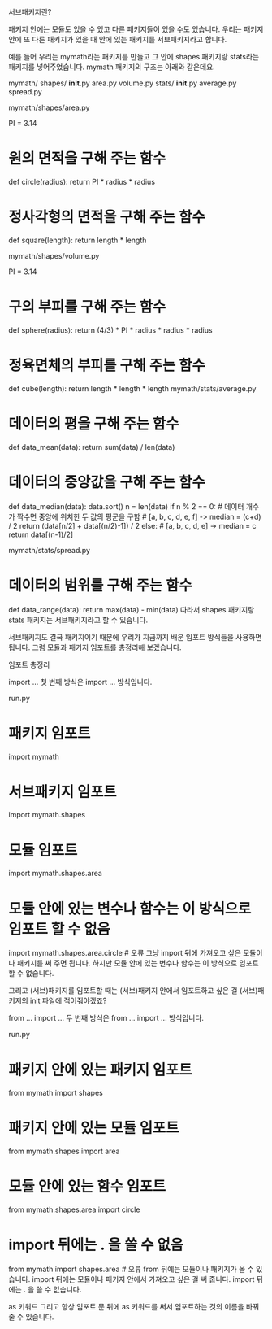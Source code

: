 서브패키지란?

패키지 안에는 모듈도 있을 수 있고 다른 패키지들이 있을 수도 있습니다. 
우리는 패키지 안에 또 다른 패키지가 있을 때 안에 있는 패키지를 서브패키지라고 합니다.

예를 들어 우리는 mymath라는 패키지를 만들고 그 안에 shapes 패키지랑 stats라는 패키지를 넣어주었습니다. mymath 패키지의 구조는 아래와 같은데요.

mymath/
    shapes/
        __init__.py
        area.py
        volume.py
    stats/
        __init__.py
        average.py
        spread.py

mymath/shapes/area.py

PI = 3.14

# 원의 면적을 구해 주는 함수
def circle(radius):
    return PI * radius * radius

# 정사각형의 면적을 구해 주는 함수
def square(length):
    return length * length

mymath/shapes/volume.py

PI = 3.14

# 구의 부피를 구해 주는 함수
def sphere(radius):
    return (4/3) * PI * radius * radius * radius

# 정육면체의 부피를 구해 주는 함수
def cube(length):
    return length * length * length
mymath/stats/average.py

# 데이터의 평을 구해 주는 함수
def data_mean(data):
    return sum(data) / len(data)

# 데이터의 중앙값을 구해 주는 함수
def data_median(data):
    data.sort()
    n = len(data)
    if n % 2 == 0:
        # 데이터 개수가 짝수면 중앙에 위치한 두 값의 평군을 구함
        # [a, b, c, d, e, f] -> median = (c+d) / 2
        return (data[n/2] + data[(n/2)-1]) / 2
    else:
        # [a, b, c, d, e] -> median = c
        return data[(n-1)/2]

mymath/stats/spread.py

# 데이터의 범위를 구해 주는 함수
def data_range(data):
    return max(data) - min(data)
따라서 shapes 패키지랑 stats 패키지는 서브패키지라고 할 수 있습니다.

서브패키지도 결국 패키지이기 때문에 우리가 지금까지 배운 임포트 방식들을 사용하면 됩니다. 그럼 모듈과 패키지 임포트를 총정리해 보겠습니다.


임포트 총정리

import ...
첫 번째 방식은 import ... 방식입니다.

run.py

# 패키지 임포트
import mymath

# 서브패키지 임포트
import mymath.shapes

# 모듈 임포트
import mymath.shapes.area

# 모듈 안에 있는 변수나 함수는 이 방식으로 임포트 할 수 없음 
import mymath.shapes.area.circle # 오류
그냥 import 뒤에 가져오고 싶은 모듈이나 패키지를 써 주면 됩니다. 하지만 모듈 안에 있는 변수나 함수는 이 방식으로 임포트 할 수 없습니다.

그리고 (서브)패키지를 임포트할 때는 (서브)패키지 안에서 임포트하고 싶은 걸 (서브)패키지의 init 파일에 적어줘야겠죠?

from ... import ...
두 번째 방식은 from ... import ... 방식입니다.

run.py

# 패키지 안에 있는 패키지 임포트
from mymath import shapes

# 패키지 안에 있는 모듈 임포트
from mymath.shapes import area

# 모듈 안에 있는 함수 임포트
from mymath.shapes.area import circle

# import 뒤에는 . 을 쓸 수 없음 
from mymath import shapes.area # 오류
from 뒤에는 모듈이나 패키지가 올 수 있습니다. import 뒤에는 모듈이나 패키지 안에서 가져오고 싶은 걸 써 줍니다. import 뒤에는 . 을 쓸 수 없습니다.

as 키워드
그리고 항상 임포트 문 뒤에 as 키워드를 써서 임포트하는 것의 이름을 바꿔줄 수 있습니다.
